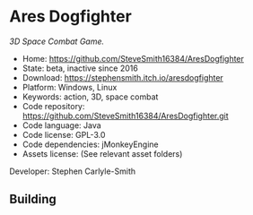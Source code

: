# Ares Dogfighter

_3D Space Combat Game._

- Home: https://github.com/SteveSmith16384/AresDogfighter
- State: beta, inactive since 2016
- Download: https://stephensmith.itch.io/aresdogfighter
- Platform: Windows, Linux
- Keywords: action, 3D, space combat
- Code repository: https://github.com/SteveSmith16384/AresDogfighter.git
- Code language: Java
- Code license: GPL-3.0
- Code dependencies: jMonkeyEngine
- Assets license: (See relevant asset folders)

Developer: Stephen Carlyle-Smith

## Building
